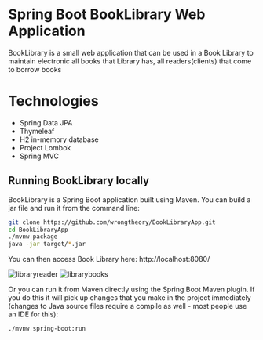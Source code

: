 # Spring Boot BookLibrary Web Application

BookLibrary is a small web application that can be used in a Book Library to maintain electronic all books that Library has, all readers(clients) that come to borrow books

# Technologies

- Spring Data JPA
- Thymeleaf
- H2 in-memory database
- Project Lombok
- Spring MVC


## Running BookLibrary locally

BookLibrary is a Spring Boot application built using Maven. You can build a jar file and run it from the command line:

```bash
git clone https://github.com/wrongtheory/BookLibraryApp.git
cd BookLibraryApp
./mvnw package
java -jar target/*.jar

```
You can then access Book Library here: http://localhost:8080/

![libraryreader](https://user-images.githubusercontent.com/7270827/68534412-af276a00-0334-11ea-83cb-4b35ba747c88.png)
![librarybooks](https://user-images.githubusercontent.com/7270827/68534461-16451e80-0335-11ea-8166-0f08f56d23b3.png)

Or you can run it from Maven directly using the Spring Boot Maven plugin. If you do this it will pick up changes that you make in the project immediately (changes to Java source files require a compile as well - most people use an IDE for this):

```
./mvnw spring-boot:run
```
